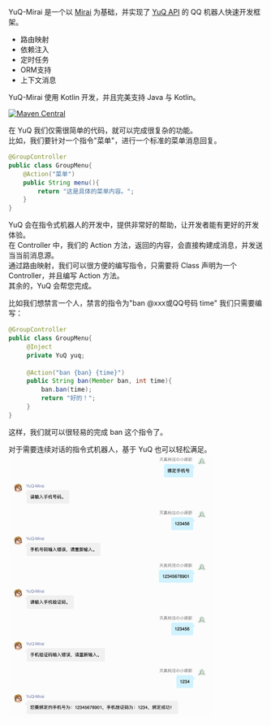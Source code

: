 YuQ-Mirai 是一个以 [Mirai](https://github.com/mamoe/mirai) 为基础，并实现了 [YuQ API](https://github.com/YuQWorks/YuQ) 的 QQ 机器人快速开发框架。

 - 路由映射
 - 依赖注入
 - 定时任务
 - ORM支持
 - 上下文消息
 
YuQ-Mirai 使用 Kotlin 开发，并且完美支持 Java 与 Kotlin。 

[![Maven Central](https://maven-badges.herokuapp.com/maven-central/com.IceCreamQAQ.YuQ/YuQ-Mirai/badge.svg)](https://search.maven.org/#search|ga|1|com.IceCreamQAQ.YuQ.YuQ-Mirai)

 
在 YuQ 我们仅需很简单的代码，就可以完成很复杂的功能。  
比如，我们要针对一个指令"菜单"，进行一个标准的菜单消息回复。
```Java
@GroupController
public class GroupMenu{ 
    @Action("菜单")
    public String menu(){
        return "这是具体的菜单内容。";
    } 
}
```
YuQ 会在指令式机器人的开发中，提供非常好的帮助，让开发者能有更好的开发体验。  
在 Controller 中，我们的 Action 方法，返回的内容，会直接构建成消息，并发送当当前消息源。  
通过路由映射，我们可以很方便的编写指令，只需要将 Class 声明为一个 Controller，并且编写 Action 方法。  
其余的，YuQ 会帮您完成。  

比如我们想禁言一个人，禁言的指令为"ban @xxx或QQ号码 time"
我们只需要编写：
```Java
@GroupController
public class GroupMenu{ 
     @Inject
     private YuQ yuq;
        
     @Action("ban {ban} {time}")
     public String ban(Member ban, int time){
         ban.ban(time);
         return "好的！";
     }
}
```
这样，我们就可以很轻易的完成 ban 这个指令了。

对于需要连续对话的指令式机器人，基于 YuQ 也可以轻松满足。  
<img width="400" src="readme/img/Context.png" alt="Context">

